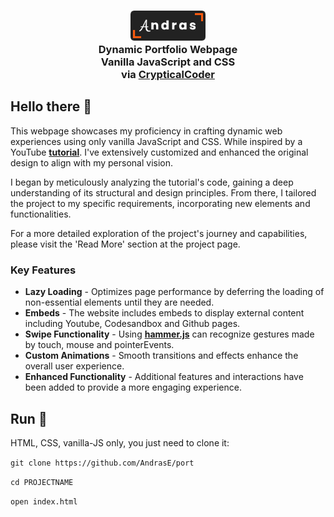 <h3 align="center">
  <a href="https://andrasegyed.netlify.app/" target="_blank" rel="noopener noreferrer">
  <img src="https://github.com/AndrasE/raw-readme/blob/main/port-readme-img.png?raw=true" width="120px">
  </a>
  <br/>
Dynamic Portfolio Webpage
<br>
Vanilla JavaScript and CSS
</br>
via <a href="https://www.youtube.com/@CrypticalCoder" target="_blank" rel="noopener noreferrer">CrypticalCoder</a>
</h3> 

## Hello there 👋

This webpage showcases my proficiency in crafting dynamic web experiences using only vanilla JavaScript and CSS. While inspired by a YouTube **[tutorial](https://youtu.be/zJE-ze4TfXc)**. I've extensively customized and enhanced the original design to align with my personal vision.

I began by meticulously analyzing the tutorial's code, gaining a deep understanding of its structural and design principles. From there, I tailored the project to my specific requirements, incorporating new elements and functionalities.

For a more detailed exploration of the project's journey and capabilities, please visit the 'Read More' section at the project page.

### Key Features

- **Lazy Loading** - Optimizes page performance by deferring the loading of non-essential elements until they are needed.  
- **Embeds** - The website includes embeds to display external content including Youtube, Codesandbox and Github pages.
- **Swipe Functionality** - Using **[hammer.js](https://hammerjs.github.io/)** can recognize gestures made by touch, mouse and pointerEvents. 
- **Custom Animations** - Smooth transitions and effects enhance the overall user experience. 
- **Enhanced Functionality** - Additional features and interactions have been added to provide a more engaging experience.  


## Run 🚀

HTML, CSS, vanilla-JS only, you just need to clone it:

`git clone https://github.com/AndrasE/port`

`cd PROJECTNAME`

`open index.html`
